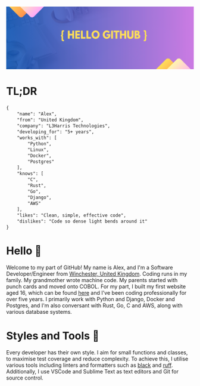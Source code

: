 ![GitHub Header Image](./github-header-image.png)

# TL;DR

```
{
    "name": "Alex",
    "from": "United Kingdom",
    "company": "L3Harris Technologies",
    "developing_for": "5+ years",
    "works_with": [
        "Python",
        "Linux",
        "Docker",
        "Postgres"
    ],
    "knows": [
        "C",
        "Rust",
        "Go",
        "Django",
        "AWS"
    ],
    "likes": "Clean, simple, effective code",
    "dislikes": "Code so dense light bends around it"
}
```

# Hello :wave:

Welcome to my part of GitHub! My name is Alex, and I'm a Software Developer/Engineer from [Winchester, United Kingdom](https://en.wikipedia.org/wiki/Winchester). Coding runs in my family. My grandmother wrote machine code. My parents started with punch cards and moved onto COBOL. For my part, I built my first website aged 16, which can be found [here](https://divein2008.maritimearchaeologytrust.org/) and I've been coding professionally for over five years. I primarily work with Python and Django, Docker and Postgres, and I'm also conversant with Rust, Go, C and AWS, along with various database systems.

# Styles and Tools 🧰

Every developer has their own style. I aim for small functions and classes, to maximise test coverage and reduce complexity. To achieve this, I utilise various tools including linters and formatters such as [black](https://github.com/psf/black) and [ruff](https://github.com/astral-sh/ruff). Additionally, I use VSCode and Sublime Text as text editors and Git for source control.
